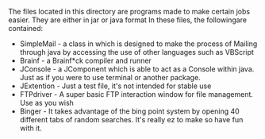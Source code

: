 The files located in this directory are programs made to make certain jobs easier. They are either in jar or java format
In these files, the followingare contained:
+   SimpleMail - a class in which is designed to make the process of Mailing through java by accessing the use of other languages such as VBScript
+   Brainf - a Brainf*ck compiler and runner
+   JConsole - a JComponent which is able to act as a Console within java. Just as if you were to use terminal or another package.
+   JExtention - Just a test file, it's not intended for stable use
+   FTPdriver - A super basic FTP interaction window for file management. Use as you wish
+   Binger - It takes advantage of the bing point system by opening 40 different tabs of random searches. It's really ez to make so have fun with it.

